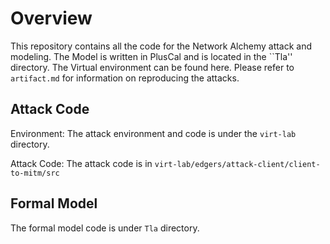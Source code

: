 # Overview

This repository contains all the code for the Network Alchemy attack and modeling. The Model is written in PlusCal and is located in  the ``Tla'' directory. The Virtual environment can be found here. Please refer to `artifact.md` for information on reproducing the
attacks.

## Attack Code

Environment: The attack environment and code is under the `virt-lab` directory. 

Attack Code: The attack code is in `virt-lab/edgers/attack-client/client-to-mitm/src`

## Formal Model

The formal model code is under `Tla` directory.


